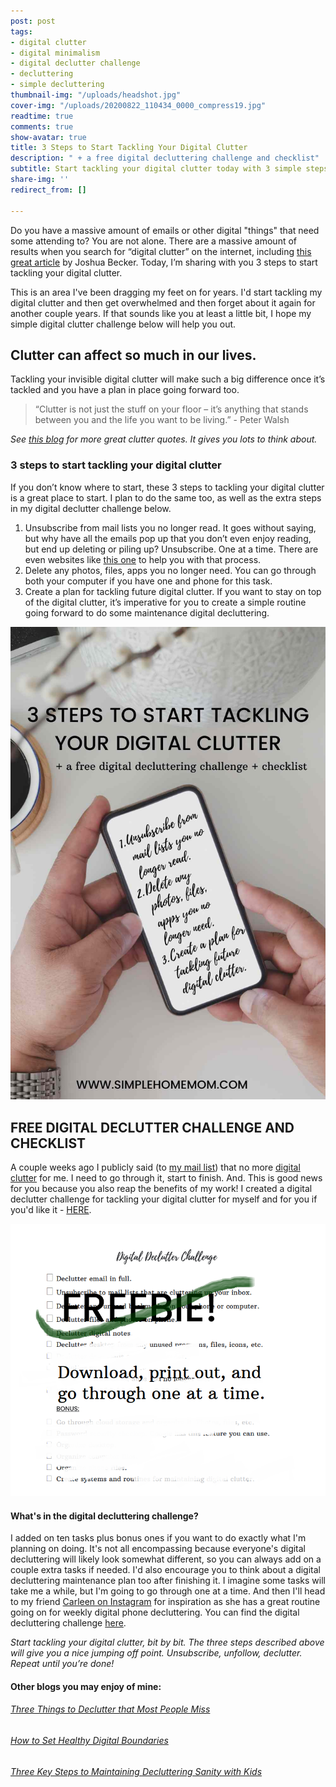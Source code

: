 ```yaml
---
post: post
tags:
- digital clutter
- digital minimalism
- digital declutter challenge
- decluttering
- simple decluttering
thumbnail-img: "/uploads/headshot.jpg"
cover-img: "/uploads/20200822_110434_0000_compress19.jpg"
readtime: true
comments: true
show-avatar: true
title: 3 Steps to Start Tackling Your Digital Clutter
description: " + a free digital decluttering challenge and checklist"
subtitle: Start tackling your digital clutter today with 3 simple steps you can follow.
share-img: ''
redirect_from: []

---
```

Do you have a massive amount of emails or other digital "things" that need some attending to? You are not alone. There are a massive amount of results when you search for “digital clutter” on the internet, including [this great article](https://www.becomingminimalist.com/25-areas-of-digital-clutter-to-minimalize/) by Joshua Becker. Today, I’m sharing with you 3 steps to start tackling your digital clutter.

This is an area I've been dragging my feet on for years. I'd start tackling my digital clutter and then get overwhelmed and then forget about it again for another couple years. If that sounds like you at least a little bit, I hope my simple digital clutter challenge below will help you out.

## Clutter can affect so much in our lives.

Tackling your invisible digital clutter will make such a big difference once it’s tackled and you have a plan in place going forward too.

> “Clutter is not just the stuff on your floor – it’s anything that stands between you and the life you want to be living.” - Peter Walsh

_See_ [_this blog_](https://organisemyhouse.com/clutter-quotes/) _for more great clutter quotes. It gives you lots to think about._

### 3 steps to start tackling your digital clutter

If you don’t know where to start, these 3 steps to tackling your digital clutter is a great place to start. I plan to do the same too, as well as the extra steps in my digital declutter challenge below.

1. Unsubscribe from mail lists you no longer read. It goes without saying, but why have all the emails pop up that you don’t even enjoy reading, but end up deleting or piling up? Unsubscribe. One at a time. There are even websites like [this one](https://unroll.me/) to help you with that process.
2. Delete any photos, files, apps you no longer need. You can go through both your computer if you have one and phone for this task.
3. Create a plan for tackling future digital clutter. If you want to stay on top of the digital clutter, it’s imperative for you to create a simple routine going forward to do some maintenance digital decluttering.

![A picture of someone holding a phone.](/uploads/3-steps-to-start-tackling-your-digital-clutter-shm.jpg "3 Steps to Start Tackling Your Digital Clutter SHM")

## FREE DIGITAL DECLUTTER CHALLENGE AND CHECKLIST

A couple weeks ago I publicly said (to [my mail list](https://eastcoastkelly.us4.list-manage.com/subscribe?u=581b5bf0ab44ab0870d2a00c0&id=3026fc64c7)) that no more [digital clutter](https://www.mindfulproductivityblog.com/blog/4-types-of-digital-clutter) for me. I need to go through it, start to finish. And. This is good news for you because you also reap the benefits of my work! I created a digital declutter challenge for tackling your digital clutter for myself and for you if you'd like it - [HERE](https://mailchi.mp/2537e5ab8d0f/free-digital-declutter-challenge).

![An image of the digital declutter challenge.](/uploads/digital-declutter-challenge-shm.png "Digital Declutter Challenge SHM")

#### What's in the digital decluttering challenge?

I added on ten tasks plus bonus ones if you want to do exactly what I'm planning on doing. It's not all encompassing because everyone's digital decluttering will likely look somewhat different, so you can always add on a couple extra tasks if needed. I'd also encourage you to think about a digital decluttering maintenance plan too after finishing it. I imagine some tasks will take me a while, but I'm going to go through one at a time. And then I'll head to my friend [Carleen on Instagram](https://www.instagram.com/carleenarmstead/) for inspiration as she has a great routine going on for weekly digital phone decluttering. You can find the digital decluttering challenge [here](https://mailchi.mp/2537e5ab8d0f/free-digital-declutter-challenge).

_Start tackling your digital clutter, bit by bit. The three steps described above will give you a nice jumping off point. Unsubscribe, unfollow, declutter. Repeat until you’re done!_

#### Other blogs you may enjoy of mine:

###### [Three Things to Declutter that Most People Miss](https://www.simplehomemom.com/three-things-to-declutter-that-most-people-miss/)

###### [How to Set Healthy Digital Boundaries](https://www.simplehomemom.com/how-to-set-healthy-digital-boundaries/)

###### [Three Key Steps to Maintaining Decluttering Sanity with Kids](https://www.simplehomemom.com/three-key-steps-to-maintaining-decluttering-sanity-with-kids/)

###### 